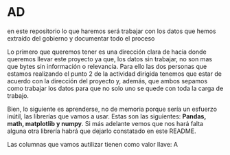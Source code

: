 # AD
en este repositorio lo que haremos será trabajar con los datos que hemos extraído del gobierno y documentar todo el proceso

Lo primero que queremos tener es una dirección clara de hacia donde queremos llevar este proyecto ya que, los datos sin trabajar, no son mas que bytes sin información o relevancia. Para ello las dos personas que estamos realizando el punto 2 de la actividad dirigida tenemos que estar de acuerdo con la dirección del proyecto y, además, que ambos sepamos como trabajar los datos para que no solo uno se quede con toda la carga de trabajo.

Bien, lo siguiente es aprenderse, no de memoria porque sería un esfuerzo inútil, las librerías que vamos a usar. Estas son las siguientes: **Pandas, math, matplotlib y numpy**. Si más adelante vemos que nos hará falta alguna otra librería habrá que dejarlo constatado en este README.

Las columnas que vamos autilizar tienen como valor llave: A
